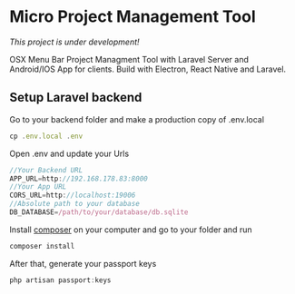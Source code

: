 
# Micro Project Management Tool

*This project is under development!*


OSX Menu Bar Project Managment Tool with Laravel Server and Android/IOS App for clients.
Build with Electron, React Native and Laravel.


## Setup Laravel backend

Go to your backend folder and make a production copy of .env.local

```jsx
cp .env.local .env
```

Open .env and update your Urls

```jsx
//Your Backend URL
APP_URL=http://192.168.178.83:8000
//Your App URL
CORS_URL=http://localhost:19006
//Absolute path to your database
DB_DATABASE=/path/to/your/database/db.sqlite
```

Install [composer](https://getcomposer.org) on your computer and go to your folder and run

```jsx
composer install
```

After that, generate your passport keys

```jsx
php artisan passport:keys
```